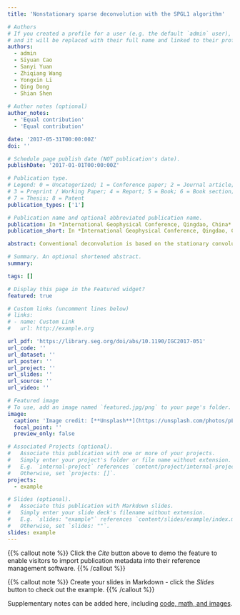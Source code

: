 ```yaml
---
title: 'Nonstationary sparse deconvolution with the SPGL1 algorithm'

# Authors
# If you created a profile for a user (e.g. the default `admin` user), write the username (folder name) here
# and it will be replaced with their full name and linked to their profile.
authors:
  - admin
  - Siyuan Cao
  - Sanyi Yuan
  - Zhiqiang Wang
  - Yongxin Li
  - Qing Dong
  - Shian Shen
  
# Author notes (optional)
author_notes:
  - 'Equal contribution'
  - 'Equal contribution'

date: '2017-05-31T00:00:00Z'
doi: ''

# Schedule page publish date (NOT publication's date).
publishDate: '2017-01-01T00:00:00Z'

# Publication type.
# Legend: 0 = Uncategorized; 1 = Conference paper; 2 = Journal article;
# 3 = Preprint / Working Paper; 4 = Report; 5 = Book; 6 = Book section;
# 7 = Thesis; 8 = Patent
publication_types: ['1']

# Publication name and optional abbreviated publication name.
publication: In *International Geophysical Conference, Qingdao, China*
publication_short: In *International Geophysical Conference, Qingdao, China*

abstract: Conventional deconvolution is based on the stationary convolution model and theoretically requires a stationary input. However, the field data is nonstationary due to effects of anelastic attenuation and dispersion which make it necessary to compensate for the attenuation through inverse Q-filtering methods. Nevertheless, the attenuation compensation algorithm for inverse Q-filtering is inherently unstable. To solve this issue, a nonstationary sparse deconvolution (NSD) can be handled as a basis pursuit (BP) or a basis pursuit de-noising (BPDN) problem, which can also be solved by a spectral projected gradient for L1 minimization (SPGL1) in a short time. Both the synthetic data and field data prove the efficiency of the proposed method and its superiority over the results by stationary deconvolution.

# Summary. An optional shortened abstract.
summary:

tags: []

# Display this page in the Featured widget?
featured: true

# Custom links (uncomment lines below)
# links:
# - name: Custom Link
#   url: http://example.org

url_pdf: 'https://library.seg.org/doi/abs/10.1190/IGC2017-051'
url_code: ''
url_dataset: ''
url_poster: ''
url_project: ''
url_slides: ''
url_source: ''
url_video: ''

# Featured image
# To use, add an image named `featured.jpg/png` to your page's folder.
image:
  caption: 'Image credit: [**Unsplash**](https://unsplash.com/photos/pLCdAaMFLTE)'
  focal_point: ''
  preview_only: false

# Associated Projects (optional).
#   Associate this publication with one or more of your projects.
#   Simply enter your project's folder or file name without extension.
#   E.g. `internal-project` references `content/project/internal-project/index.md`.
#   Otherwise, set `projects: []`.
projects:
  - example

# Slides (optional).
#   Associate this publication with Markdown slides.
#   Simply enter your slide deck's filename without extension.
#   E.g. `slides: "example"` references `content/slides/example/index.md`.
#   Otherwise, set `slides: ""`.
slides: example
---
```


{{% callout note %}}
Click the _Cite_ button above to demo the feature to enable visitors to import publication metadata into their reference management software.
{{% /callout %}}

{{% callout note %}}
Create your slides in Markdown - click the _Slides_ button to check out the example.
{{% /callout %}}

Supplementary notes can be added here, including [code, math, and images](https://wowchemy.com/docs/writing-markdown-latex/).
